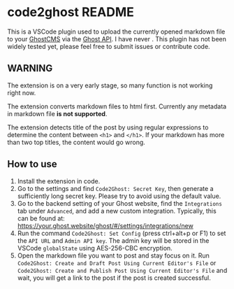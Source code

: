 # code2ghost README

<!-- market link -->

This is a VSCode plugin used to upload the currently opened markdown file to your [GhostCMS](https://ghost.org/) via the [Ghost API](https://ghost.org/docs/admin-api). I have never . This plugin has not been widely tested yet, please feel free to submit issues or contribute code.

## WARNING

The extension is on a very early stage, so many function is not working right now.

The extension converts markdown files to html first. Currently any metadata in markdown file **is not supported**.

The extension detects title of the post by using regular expressions to determine the content between `<h1>` and `</h1>`. If your markdown has more than two top titles, the content would go wrong.

## How to use

1. Install the extension in code.
2. Go to the settings and find `Code2Ghost: Secret Key`, then generate a sufficiently long secret key. Please try to avoid using the default value.
3. Go to the backend setting of your Ghost website, find the `Integrations` tab under `Advanced`, and add a new custom integration. Typically, this can be found at: <https://your.ghost.website/ghost/#/settings/integrations/new>
4. Run the command `Code2Ghost: Set Config` (press ctrl+alt+p or F1) to set the `API URL` and `Admin API key`. The admin key will be stored in the VSCode `globalState` using AES-256-CBC encryption.
5. Open the markdown file you want to post and stay focus on it. Run `Code2Ghost: Create and Draft Post Using Current Editor's File` or `Code2Ghost: Create and Publish Post Using Current Editor's File` and wait, you will get a link to the post if the post is created successful.
